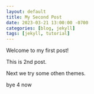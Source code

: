 ```yaml
---
layout: default
title: My Second Post
date: 2023-03-21 13:00:00 -0700
categories: [blog, jekyll]
tags: [jekyll, tutorial]
---
```

Welcome to my first post!


This is 2nd post.

Next we try some othen themes.

bye 4 now
